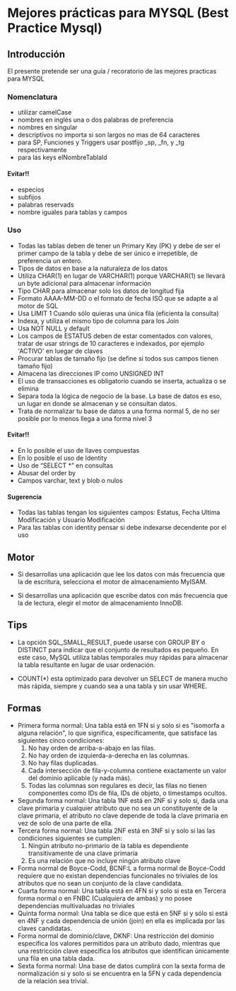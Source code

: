 # Mejores prácticas para MYSQL (Best Practice Mysql)

## Introducción
El presente pretende ser una guía / recoratorio de las mejores practicas para MYSQL

### Nomenclatura
* utilizar camelCase 
* nombres en inglés una o dos palabras de preferencia
* nombres en singular
* descriptivos no importa si son largos no mas de 64 caracteres
* para SP, Funciones y Triggers usar postfijo _sp, _fn, y _tg  respectivamente
* para las keys elNombreTablaId

#### Evitar!!
* especios
* subfijos 
* palabras reservads 
* nombre iguales para tablas y campos

### Uso
* Todas las tablas deben de tener un Primary Key (PK) y debe de ser el primer campo de la tabla y debe de ser único e irrepetible, de preferencia un entero.
* Tipos de datos en base a la naturaleza de los datos
* Utiliza CHAR(1) en lugar de VARCHAR(1) porque VARCHAR(1) se llevará un byte adicional para almacenar información
* Tipo CHAR para almacenar solo los datos de longitud fija
* Formato AAAA-MM-DD o el formato de fecha ISO que se adapte a al motor de SQL
* Usa LIMIT 1 Cuando sólo quieras una única fila (eficienta la consulta)
* Indexa, y utiliza el mismo tipo de columna para los Join
* Usa NOT NULL y default
* Los campos de ESTATUS deben de estar comentados con valores, tratar de usar strings de 10 caracteres e indexados, por ejemplo 'ACTIVO' en luegar de claves
* Procurar tablas de tamaño fijo (se define si todos sus campos tienen tamaño fijo)
* Almacena las direcciones IP como UNSIGNED INT
* El uso de transacciones es obligatorio cuando se inserta, actualiza o se elimina
* Separa toda la lógica de negocio de la base. La base de datos es eso, un lugar en donde se almacenan y se consultan datos.
* Trata de normalizar tu base de datos a una forma normal 5, de no ser posible por lo menos llega a una forma nivel 3

#### Evitar!!
* En lo posible el uso de llaves compuestas 
* En lo posible el uso de Identity
* Uso de “SELECT *” en consultas
* Abusar del order by
* Campos varchar, text y blob o nulos

#### Sugerencia
* Todas las tablas tengan los siguientes campos: Estatus, Fecha Ultima Modificación y Usuario Modificación 
* Para las tablas con identity pensar si debe indexarse decendente por el uso

## Motor
* Si desarrollas una aplicación que lee los datos con más frecuencia que la de escritura, selecciona el motor de almacenamiento MyISAM.
 
* Si desarrollas una aplicación que escribe datos con más frecuencia que la de lectura, elegir el motor de almacenamiento InnoDB.

## Tips

* La opción SQL_SMALL_RESULT, puede usarse con GROUP BY o DISTINCT para indicar que el conjunto de resultados es pequeño. En este caso, MySQL utiliza tablas temporales muy rápidas para almacenar la tabla resultante en lugar de usar ordenación.

* COUNT(*) esta optimizado para devolver un SELECT de manera mucho más rápida, siempre y cuando sea a una tabla y sin usar WHERE.

## Formas
* Primera forma normal: Una tabla está en 1FN si y solo si es "isomorfa a alguna relación", lo que significa, específicamente, que satisface las siguientes cinco condiciones:
  1. No hay orden de arriba-a-abajo en las filas.
  2. No hay orden de izquierda-a-derecha en las columnas.
  3. No hay filas duplicadas.
  4. Cada intersección de fila-y-columna contiene exactamente un valor del dominio aplicable (y nada más).
  5. Todas las columnas son regulares es decir, las filas no tienen componentes como IDs de fila, IDs de objeto, o timestamps ocultos.
* Segunda forma normal: Una tabla 1NF está en 2NF si y solo si, dada una clave primaria y cualquier atributo que no sea un constituyente de la clave primaria, el atributo no clave depende de toda la clave primaria en vez de solo de una parte de ella.
* Tercera forma normal: Una tabla 2NF está en 3NF si y solo si las las condiciones siguientes se cumplen:
  1. Ningún atributo no-primario de la tabla es dependiente transitivamente de una clave primaria
  2. Es una relación que no incluye ningún atributo clave
* Forma normal de Boyce-Codd, BCNF:L a forma normal de Boyce-Codd requiere que no existan dependencias funcionales no triviales de los atributos que no sean un conjunto de la clave candidata.
* Cuarta forma normal: Una tabla está en 4FN si y solo si esta en Tercera forma normal o en FNBC (Cualquiera de ambas) y no posee dependencias multivaluadas no triviales
* Quinta forma normal: Una tabla se dice que está en 5NF si y sólo si está en 4NF y cada dependencia de unión (join) en ella es implicada por las claves candidatas.
* Forma normal de dominio/clave, DKNF: Una restricción del dominio especifica los valores permitidos para un atributo dado, mientras que una restricción clave especifica los atributos que identifican únicamente una fila en una tabla dada.
* Sexta forma normal: Una base de datos cumplirá con la sexta forma de normalización si y solo si se encuentra en la 5FN y cada dependencia de la relación sea trivial.


